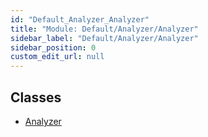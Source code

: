 ```yaml
---
id: "Default_Analyzer_Analyzer"
title: "Module: Default/Analyzer/Analyzer"
sidebar_label: "Default/Analyzer/Analyzer"
sidebar_position: 0
custom_edit_url: null
---
```


## Classes

- [Analyzer](../classes/Default_Analyzer_Analyzer.Analyzer.md)
